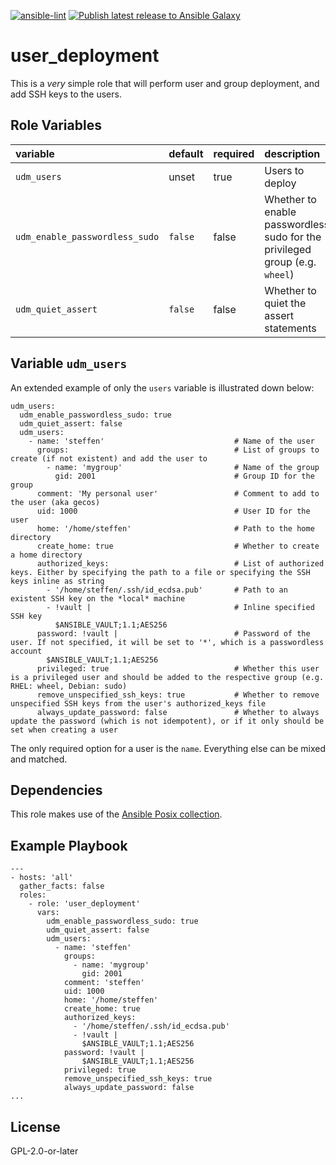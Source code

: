 [![ansible-lint](https://github.com/sscheib/ansible-role-user_deployment/actions/workflows/ansible-lint.yml/badge.svg?branch=main)](https://github.com/sscheib/ansible-role-user_deployment/actions/workflows/ansible-lint.yml) [![Publish latest release to Ansible Galaxy](https://github.com/sscheib/ansible-role-user_deployment/actions/workflows/ansible-galaxy.yml/badge.svg?branch=main)](https://github.com/sscheib/ansible-role-user_deployment/actions/workflows/ansible-galaxy.yml)

user_deployment
=========
This is a *very* simple role that will perform user and group deployment, and add SSH keys to the users.

Role Variables
--------------
| variable                                     | default                      | required | description                                                                    |
| :---------------------------------           | :--------------------------- | :------- | :----------------------------------------------------------------------------- |
| `udm_users`                                  | unset                        | true     | Users to deploy                                                                |
| `udm_enable_passwordless_sudo`               | `false`                      | false    | Whether to enable passwordless sudo for the privileged group (e.g. `wheel`)    |
| `udm_quiet_assert`                           | `false`                      | false    | Whether to quiet the assert statements                                         |

## Variable `udm_users`

An extended example of only the `users` variable is illustrated down below:
```
udm_users:
  udm_enable_passwordless_sudo: true
  udm_quiet_assert: false
  udm_users:
    - name: 'steffen'                             # Name of the user
      groups:                                     # List of groups to create (if not existent) and add the user to
        - name: 'mygroup'                         # Name of the group
          gid: 2001                               # Group ID for the group
      comment: 'My personal user'                 # Comment to add to the user (aka gecos)
      uid: 1000                                   # User ID for the user
      home: '/home/steffen'                       # Path to the home directory
      create_home: true                           # Whether to create a home directory
      authorized_keys:                            # List of authorized keys. Either by specifying the path to a file or specifying the SSH keys inline as string
        - '/home/steffen/.ssh/id_ecdsa.pub'       # Path to an existent SSH key on the *local* machine
        - !vault |                                # Inline specified SSH key
          $ANSIBLE_VAULT;1.1;AES256
      password: !vault |                          # Password of the user. If not specified, it will be set to '*', which is a passwordless account
        $ANSIBLE_VAULT;1.1;AES256
      privileged: true                            # Whether this user is a privileged user and should be added to the respective group (e.g. RHEL: wheel, Debian: sudo)
      remove_unspecified_ssh_keys: true           # Whether to remove unspecified SSH keys from the user's authorized_keys file
      always_update_password: false               # Whether to always update the password (which is not idempotent), or if it only should be set when creating a user
```
The only required option for a user is the `name`. Everything else can be mixed and matched.

Dependencies
------------

This role makes use of the [Ansible Posix collection](https://github.com/ansible-collections/ansible.posix).

Example Playbook
----------------

```
---
- hosts: 'all'
  gather_facts: false
  roles:
    - role: 'user_deployment'
      vars:
        udm_enable_passwordless_sudo: true
        udm_quiet_assert: false
        udm_users:
          - name: 'steffen'
            groups:
              - name: 'mygroup'
                gid: 2001
            comment: 'steffen'
            uid: 1000
            home: '/home/steffen'
            create_home: true
            authorized_keys:
              - '/home/steffen/.ssh/id_ecdsa.pub'
              - !vault |
                $ANSIBLE_VAULT;1.1;AES256
            password: !vault |
                $ANSIBLE_VAULT;1.1;AES256
            privileged: true                                                                                                                                                   
            remove_unspecified_ssh_keys: true
            always_update_password: false
...
```

License
-------

GPL-2.0-or-later
